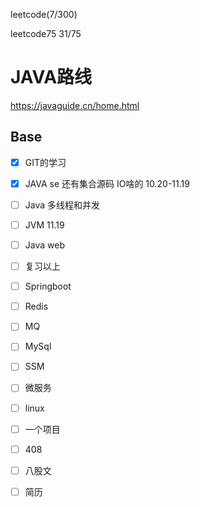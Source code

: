 leetcode(7/300)

leetcode75  31/75

# JAVA路线 

https://javaguide.cn/home.html

## Base

- [x] GIT的学习 
- [x] JAVA se  还有集合源码 IO啥的 10.20-11.19
- [ ] Java 多线程和并发  
- [ ] JVM   11.19
- [ ] Java web
- [ ] 复习以上
- [ ] Springboot
- [ ] Redis
- [ ] MQ
- [ ] MySql
- [ ] SSM
- [ ] 微服务
- [ ] linux
- [ ] 一个项目
- [ ] 408
- [ ] 八股文
- [ ] 简历

